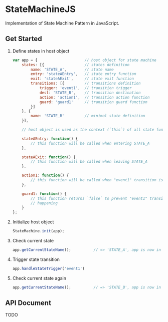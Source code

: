 StateMachineJS
===============

Implementation of State Machine Pattern in JavaScript.

Get Started
-----------

1. Define states in host object

    ```javascript
    var app = {                     // host object for state machine
        states: [{                  // states definition
            name: 'STATE_A',        // state name
            entry: 'stateAEntry',   // state entry function
            exit: 'stateAExit',     // state exit function
            transitions: [{         // transitions definition
                trigger: 'event1',  // transition trigger
                dest: 'STATE_B',    // transition destination
                action: 'action1',  // transition action function
                guard: 'guard1'     // transition guard function
            }]
        }, {
            name: 'STATE_B'         // minimal state definition
        }],

        // host object is used as the context (`this`) of all state functions

        stateAEntry: function() {
            // this function will be called when entering STATE_A
        },

        stateAExit: function() {
            // this function will be called when leaving STATE_A
        },

        action1: function() {
            // this function will be called when "event1" transition is taking place
        },

        guard1: function() {
            // this function returns `false` to prevent "event1" transition from
            // happening
        }
    };
    ```

2. Initialize host object

    ```javascript
    StateMachine.init(app);
    ```

3. Check current state

    ```javascript
    app.getCurrentStateName();          // => 'STATE_A', app is now in the first state
    ```

4. Trigger state transition

    ```javascript
    app.handleStateTrigger('event1')
    ```

5. Check current state again

    ```javascript
    app.getCurrentStateName();          // => 'STATE_B', app is now in the STATE_B state
    ```

API Document
------------

TODO
